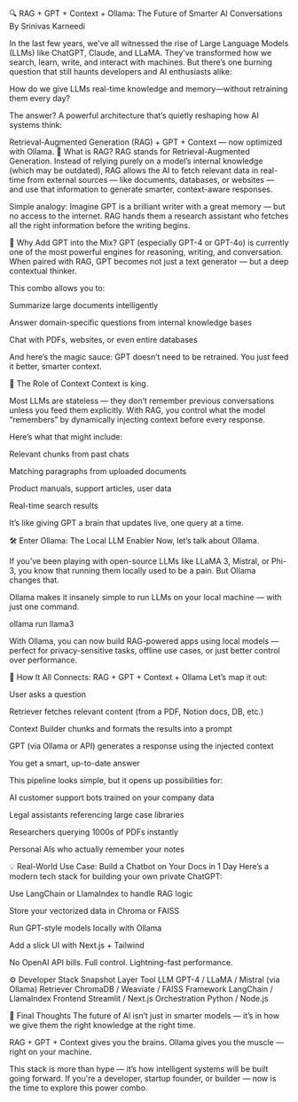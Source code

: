 
🔍 RAG + GPT + Context + Ollama: The Future of Smarter AI Conversations
By Srinivas Karneedi

In the last few years, we’ve all witnessed the rise of Large Language Models (LLMs) like ChatGPT, Claude, and LLaMA. They’ve transformed how we search, learn, write, and interact with machines. But there’s one burning question that still haunts developers and AI enthusiasts alike:

How do we give LLMs real-time knowledge and memory—without retraining them every day?

The answer? A powerful architecture that’s quietly reshaping how AI systems think:

Retrieval-Augmented Generation (RAG) + GPT + Context — now optimized with Ollama.
🧠 What is RAG?
RAG stands for Retrieval-Augmented Generation. Instead of relying purely on a model’s internal knowledge (which may be outdated), RAG allows the AI to fetch relevant data in real-time from external sources — like documents, databases, or websites — and use that information to generate smarter, context-aware responses.

Simple analogy:
Imagine GPT is a brilliant writer with a great memory — but no access to the internet. RAG hands them a research assistant who fetches all the right information before the writing begins.

🤖 Why Add GPT into the Mix?
GPT (especially GPT-4 or GPT-4o) is currently one of the most powerful engines for reasoning, writing, and conversation. When paired with RAG, GPT becomes not just a text generator — but a deep contextual thinker.

This combo allows you to:

Summarize large documents intelligently

Answer domain-specific questions from internal knowledge bases

Chat with PDFs, websites, or even entire databases

And here’s the magic sauce: GPT doesn’t need to be retrained. You just feed it better, smarter context.

🧩 The Role of Context
Context is king.

Most LLMs are stateless — they don’t remember previous conversations unless you feed them explicitly. With RAG, you control what the model “remembers” by dynamically injecting context before every response.

Here’s what that might include:

Relevant chunks from past chats

Matching paragraphs from uploaded documents

Product manuals, support articles, user data

Real-time search results

It’s like giving GPT a brain that updates live, one query at a time.

🛠️ Enter Ollama: The Local LLM Enabler
Now, let’s talk about Ollama.

If you’ve been playing with open-source LLMs like LLaMA 3, Mistral, or Phi-3, you know that running them locally used to be a pain. But Ollama changes that.

Ollama makes it insanely simple to run LLMs on your local machine — with just one command.


ollama run llama3

With Ollama, you can now build RAG-powered apps using local models — perfect for privacy-sensitive tasks, offline use cases, or just better control over performance.

🔄 How It All Connects: RAG + GPT + Context + Ollama
Let’s map it out:

User asks a question

Retriever fetches relevant content (from a PDF, Notion docs, DB, etc.)

Context Builder chunks and formats the results into a prompt

GPT (via Ollama or API) generates a response using the injected context

You get a smart, up-to-date answer

This pipeline looks simple, but it opens up possibilities for:

AI customer support bots trained on your company data

Legal assistants referencing large case libraries

Researchers querying 1000s of PDFs instantly

Personal AIs who actually remember your notes

💡 Real-World Use Case: Build a Chatbot on Your Docs in 1 Day
Here’s a modern tech stack for building your own private ChatGPT:

Use LangChain or LlamaIndex to handle RAG logic

Store your vectorized data in Chroma or FAISS

Run GPT-style models locally with Ollama

Add a slick UI with Next.js + Tailwind

No OpenAI API bills. Full control. Lightning-fast performance.

⚙️ Developer Stack Snapshot
Layer	Tool
LLM	GPT-4 / LLaMA / Mistral (via Ollama)
Retriever	ChromaDB / Weaviate / FAISS
Framework	LangChain / LlamaIndex
Frontend	Streamlit / Next.js
Orchestration	Python / Node.js

🔮 Final Thoughts
The future of AI isn’t just in smarter models — it’s in how we give them the right knowledge at the right time.

RAG + GPT + Context gives you the brains.
Ollama gives you the muscle — right on your machine.

This stack is more than hype — it’s how intelligent systems will be built going forward. If you're a developer, startup founder, or builder — now is the time to explore this power combo.
